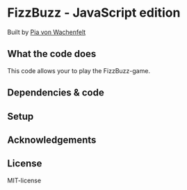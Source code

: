 # FizzBuzz - JavaScript edition
Built by
[Pia von Wachenfelt](https://github.com/piavW)

## What the code does
This code allows your to play the FizzBuzz-game.

## Dependencies & code


## Setup


## Acknowledgements


## License
MIT-license